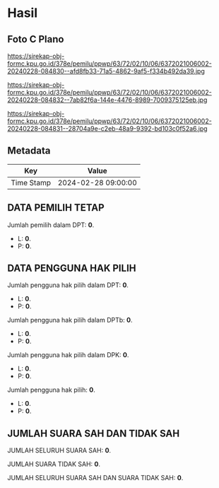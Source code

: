 # Hasil

## Foto C Plano

https://sirekap-obj-formc.kpu.go.id/378e/pemilu/ppwp/63/72/02/10/06/6372021006002-20240228-084830--afd8fb33-71a5-4862-9af5-f334b492da39.jpg

https://sirekap-obj-formc.kpu.go.id/378e/pemilu/ppwp/63/72/02/10/06/6372021006002-20240228-084832--7ab82f6a-144e-4476-8989-7009375125eb.jpg

https://sirekap-obj-formc.kpu.go.id/378e/pemilu/ppwp/63/72/02/10/06/6372021006002-20240228-084831--28704a9e-c2eb-48a9-9392-bd103c0f52a6.jpg


## Metadata

| Key        | Value               |
| ---------- | ------------------- |
| Time Stamp | 2024-02-28 09:00:00 |


## DATA PEMILIH TETAP

Jumlah pemilih dalam DPT: **0**.
 * L: **0**.
 * P: **0**.

## DATA PENGGUNA HAK PILIH

Jumlah pengguna hak pilih dalam DPT: **0**.
 * L: **0**.
 * P: **0**.

Jumlah pengguna hak pilih dalam DPTb: **0**.
 * L: **0**.
 * P: **0**.

Jumlah pengguna hak pilih dalam DPK: **0**.
 * L: **0**.
 * P: **0**.

Jumlah pengguna hak pilih: **0**.
 * L: **0**.
 * P: **0**.

## JUMLAH SUARA SAH DAN TIDAK SAH

JUMLAH SELURUH SUARA SAH: **0**.

JUMLAH SUARA TIDAK SAH: **0**.

JUMLAH SELURUH SUARA SAH DAN SUARA TIDAK SAH: **0**.


